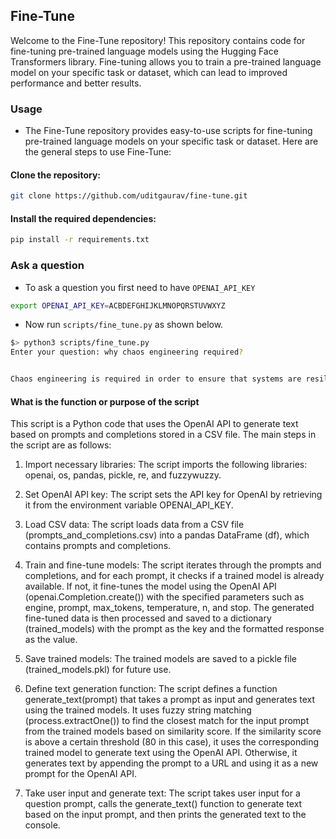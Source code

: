 ## Fine-Tune

Welcome to the Fine-Tune repository! This repository contains code for fine-tuning pre-trained language models using the Hugging Face Transformers library. Fine-tuning allows you to train a pre-trained language model on your specific task or dataset, which can lead to improved performance and better results.

### Usage
- The Fine-Tune repository provides easy-to-use scripts for fine-tuning pre-trained language models on your specific task or dataset. Here are the general steps to use Fine-Tune:

#### Clone the repository:
```bash
git clone https://github.com/uditgaurav/fine-tune.git
```
#### Install the required dependencies:

```bash
pip install -r requirements.txt
```

### Ask a question
- To ask a question you first need to have  `OPENAI_API_KEY`

```bash
export OPENAI_API_KEY=ACBDEFGHIJKLMNOPQRSTUVWXYZ
```

- Now run `scripts/fine_tune.py` as shown below.

```bash
$> python3 scripts/fine_tune.py
Enter your question: why chaos engineering required?


Chaos engineering is required in order to ensure that systems are resilient to unexpected events. By deliberately introducing chaos into a system, engineers can identify weaknesses and potential points of failure. This helps to ensure that systems are able to withstand real-world conditions and can maintain stability even in the face of unexpected challenges.
```

#### What is the function or purpose of the script

This script is a Python code that uses the OpenAI API to generate text based on prompts and completions stored in a CSV file. The main steps in the script are as follows:

1. Import necessary libraries: The script imports the following libraries: openai, os, pandas, pickle, re, and fuzzywuzzy.

2. Set OpenAI API key: The script sets the API key for OpenAI by retrieving it from the environment variable OPENAI_API_KEY.

3. Load CSV data: The script loads data from a CSV file (prompts_and_completions.csv) into a pandas DataFrame (df), which contains prompts and completions.

4. Train and fine-tune models: The script iterates through the prompts and completions, and for each prompt, it checks if a trained model is already available. If not, it fine-tunes the model using the OpenAI API (openai.Completion.create()) with the specified parameters such as engine, prompt, max_tokens, temperature, n, and stop. The generated fine-tuned data is then processed and saved to a dictionary (trained_models) with the prompt as the key and the formatted response as the value.

5. Save trained models: The trained models are saved to a pickle file (trained_models.pkl) for future use.

6. Define text generation function: The script defines a function generate_text(prompt) that takes a prompt as input and generates text using the trained models. It uses fuzzy string matching (process.extractOne()) to find the closest match for the input prompt from the trained models based on similarity score. If the similarity score is above a certain threshold (80 in this case), it uses the corresponding trained model to generate text using the OpenAI API. Otherwise, it generates text by appending the prompt to a URL and using it as a new prompt for the OpenAI API.

7. Take user input and generate text: The script takes user input for a question prompt, calls the generate_text() function to generate text based on the input prompt, and then prints the generated text to the console.
